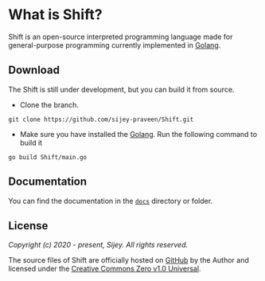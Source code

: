 # What is Shift?

Shift is an open-source interpreted programming language made for general-purpose programming currently implemented in [Golang](https://go.dev/).

## Download

The Shift is still under development, but you can build it from source.

- Clone the branch.
```
git clone https://github.com/sijey-praveen/Shift.git
```

- Make sure you have installed the [Golang](https://go.dev/). Run the following command to build it
```
go build Shift/main.go
```

## Documentation

You can find the documentation in the [`docs`](https://github.com/sijey-praveen/Shift/tree/Sijey/docs) directory or folder.

## License

*Copyright (c) 2020 - present, Sijey. All rights reserved.*

The source files of Shift are officially hosted on [GitHub](https://github.com/sijey-praveen/Shift/) by the Author and licensed under the [Creative Commons Zero v1.0 Universal](https://creativecommons.org/).
